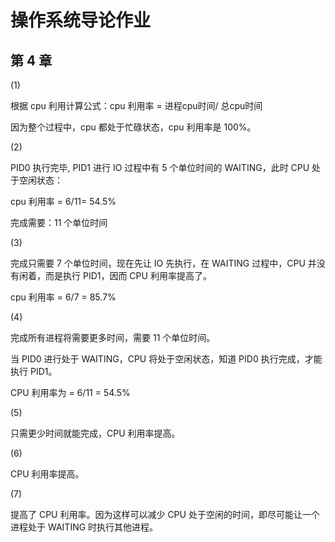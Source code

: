 # 操作系统导论作业

## 第 4 章

(1) 

根据 cpu 利用计算公式：cpu 利用率 = 进程cpu时间/ 总cpu时间

因为整个过程中，cpu 都处于忙碌状态，cpu 利用率是 100%。



(2) 

PID0 执行完毕, PID1 进行 IO 过程中有 5 个单位时间的 WAITING，此时 CPU 处于空闲状态：

cpu 利用率 = 6/11= 54.5%

完成需要：11 个单位时间



(3) 

完成只需要 7 个单位时间，现在先让 IO 先执行，在 WAITING 过程中，CPU 并没有闲着，而是执行 PID1，因而 CPU 利用率提高了。

cpu 利用率 = 6/7 = 85.7%



(4)

完成所有进程将需要更多时间，需要 11 个单位时间。

当 PID0 进行处于 WAITING，CPU 将处于空闲状态，知道 PID0 执行完成，才能执行 PID1。

CPU 利用率为 = 6/11 = 54.5%



(5) 

只需更少时间就能完成，CPU 利用率提高。



(6)

CPU 利用率提高。

(7) 

提高了 CPU 利用率。因为这样可以减少 CPU 处于空闲的时间，即尽可能让一个进程处于 WAITING 时执行其他进程。




